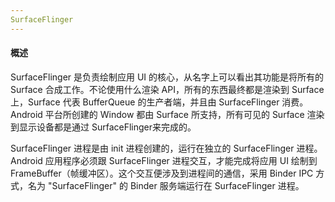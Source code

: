 ```yaml
---
SurfaceFlinger
---
```


#### 概述

SurfaceFlinger 是负责绘制应用 UI 的核心，从名字上可以看出其功能是将所有的 Surface 合成工作。不论使用什么渲染 API，所有的东西最终都是渲染到 Surface 上，Surface 代表 BufferQueue 的生产者端，并且由 SurfaceFlinger 消费。Android 平台所创建的 Window 都由 Surface 所支持，所有可见的 Surface 渲染到显示设备都是通过 SurfaceFlinger来完成的。

SurfaceFlinger 进程是由 init 进程创建的，运行在独立的 SurfaceFlinger 进程。Android 应用程序必须跟 SurfaceFlinger 进程交互，才能完成将应用 UI 绘制到 FrameBuffer（帧缓冲区）。这个交互便涉及到进程间的通信，采用 Binder IPC 方式，名为 "SurfaceFlinger" 的 Binder 服务端运行在 SurfaceFlinger 进程。



